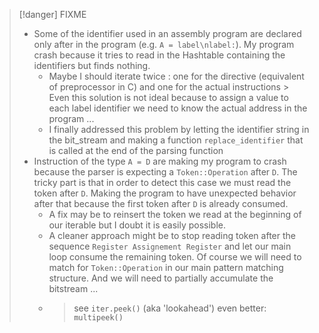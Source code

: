 > [!danger] FIXME
> - Some of the identifier used in an assembly program are declared only after in the program (e.g. `A = label\nlabel:`). My program crash because it tries to read in the Hashtable containing the identifiers but finds nothing.
> 	- Maybe I should iterate twice : one for the directive (equivalent of preprocessor in C) and one for the actual instructions > Even this solution is not ideal because to assign a value to each label identifier we need to know the actual address in the program ... 
> 	- I finally addressed this problem by letting the identifier string in the bit_stream and making a function `replace_identifier` that is called at the end of the parsing function
> - Instruction of the type `A = D` are making my program to crash because the parser is expecting a `Token::Operation` after `D`. The tricky part is that in order to detect this case we must read the token after `D`. Making the program to have unexpected behavior after that because the first token after `D` is already consumed.
> 	- A fix may be to reinsert the token we read at the beginning of our iterable but I doubt it is easily possible.
> 	- A cleaner approach might be to stop reading token after the sequence `Register Assignement Register` and let our main loop consume the remaining token. Of course we will need to match for `Token::Operation` in our main pattern matching structure. And we will need to partially accumulate the bitstream ...
> 	- > see `iter.peek()` (aka 'lookahead') even better: `multipeek()`

